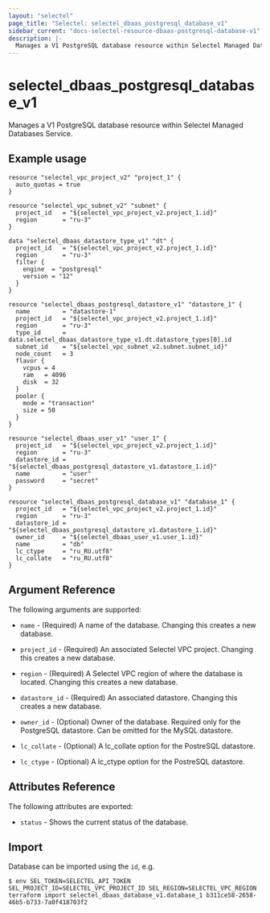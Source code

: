 ```yaml
---
layout: "selectel"
page_title: "Selectel: selectel_dbaas_postgresql_database_v1"
sidebar_current: "docs-selectel-resource-dbaas-postgresql-database-v1"
description: |-
  Manages a V1 PostgreSQL database resource within Selectel Managed Databases Service.
---
```


# selectel\_dbaas\_postgresql\_database\_v1

Manages a V1 PostgreSQL database resource within Selectel Managed Databases Service.

## Example usage

```hcl
resource "selectel_vpc_project_v2" "project_1" {
  auto_quotas = true
}

resource "selectel_vpc_subnet_v2" "subnet" {
  project_id   = "${selectel_vpc_project_v2.project_1.id}"
  region       = "ru-3"
}

data "selectel_dbaas_datastore_type_v1" "dt" {
  project_id   = "${selectel_vpc_project_v2.project_1.id}"
  region       = "ru-3"
  filter {
    engine  = "postgresql"
    version = "12"
  }
}

resource "selectel_dbaas_postgresql_datastore_v1" "datastore_1" {
  name         = "datastore-1"
  project_id   = "${selectel_vpc_project_v2.project_1.id}"
  region       = "ru-3"
  type_id      = data.selectel_dbaas_datastore_type_v1.dt.datastore_types[0].id
  subnet_id    = "${selectel_vpc_subnet_v2.subnet.subnet_id}"
  node_count   = 3
  flavor {
    vcpus = 4
    ram   = 4096
    disk  = 32
  }
  pooler {
    mode = "transaction"
    size = 50
  }
}

resource "selectel_dbaas_user_v1" "user_1" {
  project_id   = "${selectel_vpc_project_v2.project_1.id}"
  region       = "ru-3"
  datastore_id = "${selectel_dbaas_postgresql_datastore_v1.datastore_1.id}"
  name         = "user"
  password     = "secret"
}

resource "selectel_dbaas_postgresql_database_v1" "database_1" {
  project_id   = "${selectel_vpc_project_v2.project_1.id}"
  region       = "ru-3"
  datastore_id = "${selectel_dbaas_postgresql_datastore_v1.datastore_1.id}"
  owner_id     = "${selectel_dbaas_user_v1.user_1.id}"
  name         = "db"
  lc_ctype     = "ru_RU.utf8"
  lc_collate   = "ru_RU.utf8"
}
```

## Argument Reference

The following arguments are supported:

* `name` - (Required) A name of the database.
  Changing this creates a new database.

* `project_id` - (Required) An associated Selectel VPC project.
  Changing this creates a new database.

* `region` - (Required) A Selectel VPC region of where the database is located.
  Changing this creates a new database.

* `datastore_id` - (Required) An associated datastore.
  Changing this creates a new database.

* `owner_id` - (Optional) Owner of the database. Required only for the PostgreSQL datastore. Can be omitted for the MySQL datastore.

* `lc_collate` - (Optional) A lc_collate option for the PostreSQL datastore.

* `lc_ctype` - (Optional) A lc_ctype option for the PostreSQL datastore.

## Attributes Reference

The following attributes are exported:

* `status` - Shows the current status of the database.

## Import

Database can be imported using the `id`, e.g.

```shell
$ env SEL_TOKEN=SELECTEL_API_TOKEN SEL_PROJECT_ID=SELECTEL_VPC_PROJECT_ID SEL_REGION=SELECTEL_VPC_REGION terraform import selectel_dbaas_database_v1.database_1 b311ce58-2658-46b5-b733-7a0f418703f2
```
